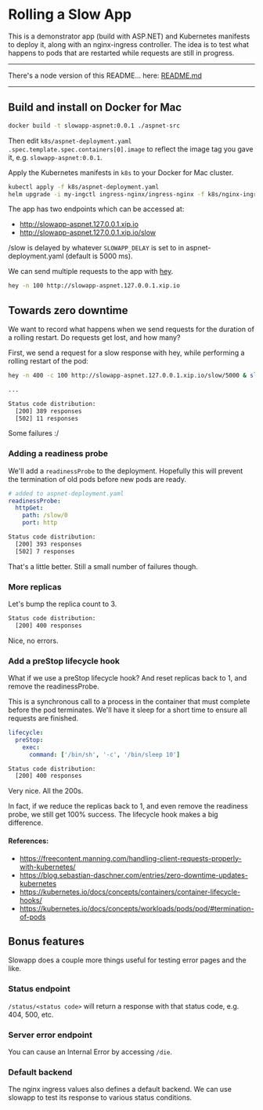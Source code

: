 # Rolling a Slow App

This is a demonstrator app (build with ASP.NET) and Kubernetes manifests to deploy it, along with an nginx-ingress controller. The idea is to test what happens to pods that are restarted while requests are still in progress.

---

There's a node version of this README... here: [README.md](README.md)

---

## Build and install on Docker for Mac

```sh
docker build -t slowapp-aspnet:0.0.1 ./aspnet-src
```

Then edit `k8s/aspnet-deployment.yaml` `.spec.template.spec.containers[0].image` to reflect the image tag you gave it, e.g. `slowapp-aspnet:0.0.1`.

Apply the Kubernetes manifests in `k8s` to your Docker for Mac cluster.

```sh
kubectl apply -f k8s/aspnet-deployment.yaml
helm upgrade -i my-ingctl ingress-nginx/ingress-nginx -f k8s/nginx-ingress-values.yaml -n ingress-nginx
```

The app has two endpoints which can be accessed at:

- http://slowapp-aspnet.127.0.0.1.xip.io
- http://slowapp-aspnet.127.0.0.1.xip.io/slow

/slow is delayed by whatever `SLOWAPP_DELAY` is set to in aspnet-deployment.yaml (default is 5000 ms).

We can send multiple requests to the app with [hey](https://github.com/rakyll/hey).

```sh
hey -n 100 http://slowapp-aspnet.127.0.0.1.xip.io
```

## Towards zero downtime

We want to record what happens when we send requests for the duration of a rolling restart. Do requests get lost, and how many?

First, we send a request for a slow response with hey, while performing a rolling restart of the pod:

```sh
hey -n 400 -c 100 http://slowapp-aspnet.127.0.0.1.xip.io/slow/5000 & sleep 1 && k rollout restart deploy slowapp-aspnet -n dev

...

Status code distribution:
  [200] 389 responses
  [502] 11 responses
```

Some failures :/

### Adding a readiness probe

We'll add a `readinessProbe` to the deployment. Hopefully this will prevent the termination of old pods before new pods are ready.

```yaml
# added to aspnet-deployment.yaml
readinessProbe:
  httpGet:
    path: /slow/0
    port: http
```

```sh
Status code distribution:
  [200] 393 responses
  [502] 7 responses
```

That's a little better. Still a small number of failures though.

### More replicas

Let's bump the replica count to 3.

```sh
Status code distribution:
  [200] 400 responses
```

Nice, no errors.

### Add a preStop lifecycle hook

What if we use a preStop lifecycle hook? And reset replicas back to 1, and remove the readinessProbe.

This is a synchronous call to a process in the container that must complete before the pod terminates. We'll have it sleep for a short time to ensure all requests are finished.

```yaml
lifecycle:
  preStop:
    exec:
      command: ['/bin/sh', '-c', '/bin/sleep 10']
```

```sh
Status code distribution:
  [200] 400 responses
```

Very nice. All the 200s.

In fact, if we reduce the replicas back to 1, and even remove the readiness probe, we still get 100% success. The lifecycle hook makes a big difference.

#### References:

- https://freecontent.manning.com/handling-client-requests-properly-with-kubernetes/
- https://blog.sebastian-daschner.com/entries/zero-downtime-updates-kubernetes
- https://kubernetes.io/docs/concepts/containers/container-lifecycle-hooks/
- https://kubernetes.io/docs/concepts/workloads/pods/pod/#termination-of-pods

## Bonus features

Slowapp does a couple more things useful for testing error pages and the like.

### Status endpoint

`/status/<status code>` will return a response with that status code, e.g. 404, 500, etc.

### Server error endpoint

You can cause an Internal Error by accessing `/die`.

### Default backend

The nginx ingress values also defines a default backend. We can use slowapp to test its response to various status conditions.
